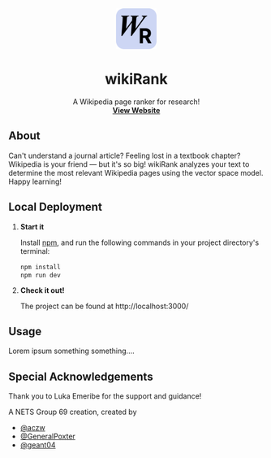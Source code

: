 <div align="center">
  <a href="https://github.com/GeneralPoxter/wikiRank">
    <img src="public/logo.svg" alt="Logo" width="80" height="80">
  </a>

  <h1 align="center">wikiRank</h1>

  <p align="center">
    A Wikipedia page ranker for research!
    <br />
    <a href="https://wikirank.vercel.app/"><strong>View Website</strong></a>
  </p>
</div>

## About

Can't understand a journal article? Feeling lost in a textbook chapter? Wikipedia is your friend &#8212; but it's so big! wikiRank analyzes your text to determine the most relevant Wikipedia pages using the vector space model. Happy learning!

## Local Deployment

1. **Start it**
    
    Install [npm](https://docs.npmjs.com/downloading-and-installing-node-js-and-npm), and run the following commands in your project directory's terminal:

    ```
    npm install
    npm run dev
    ```

2. **Check it out!**

    The project can be found at http://localhost:3000/

## Usage

Lorem ipsum something something....


## Special Acknowledgements

Thank you to Luka Emeribe for the support and guidance! 

A NETS Group 69 creation, created by
* [@aczw](https://github.com/aczw)
* [@GeneralPoxter](https://github.com/GeneralPoxter)
* [@geant04](https://github.com/geant04)


